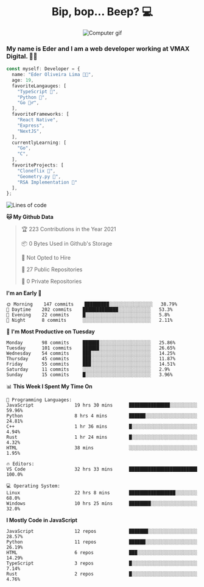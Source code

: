<h1 align="center">Bip, bop... Beep? 💻</h1>

<div align="center">
  <img src="https://media2.giphy.com/media/11jQqqyF4S5MWY/giphy.gif" alt="Computer gif" />
</div>

### My name is Eder and I am a web developer working at **VMAX Digital**. 👋😺

```TypeScript
const myself: Developer = {
  name: "Eder Oliveira Lima 👨‍💻",
  age: 19,
  favoriteLangauges: [
    "TypeScript 📘",
    "Python 🐍",
    "Go 🚶‍♂️",
  ],
  favoriteFrameworks: [
    "React Native",
    "Express",
    "NextJS",
  ],
  currentlyLearning: [
    "Go",
    "C",
  ],
  favoriteProjects: [
    "Cloneflix 🎥",
    "Geometry.py 📐",
    "RSA Implementation 🔐"
  ],
};


```

<!--START_SECTION:waka-->
![Lines of code](https://img.shields.io/badge/From%20Hello%20World%20I%27ve%20Written-223288%20lines%20of%20code-blue)

**🐱 My Github Data** 

> 🏆 223 Contributions in the Year 2021
 > 
> 📦 0 Bytes Used in Github's Storage 
 > 
> 🚫 Not Opted to Hire
 > 
> 📜 27 Public Repositories 
 > 
> 🔑 0 Private Repositories  
 > 
**I'm an Early 🐤** 

```text
🌞 Morning    147 commits    █████████░░░░░░░░░░░░░░░░   38.79% 
🌆 Daytime    202 commits    █████████████░░░░░░░░░░░░   53.3% 
🌃 Evening    22 commits     █░░░░░░░░░░░░░░░░░░░░░░░░   5.8% 
🌙 Night      8 commits      ░░░░░░░░░░░░░░░░░░░░░░░░░   2.11%

```
📅 **I'm Most Productive on Tuesday** 

```text
Monday       98 commits     ██████░░░░░░░░░░░░░░░░░░░   25.86% 
Tuesday      101 commits    ██████░░░░░░░░░░░░░░░░░░░   26.65% 
Wednesday    54 commits     ███░░░░░░░░░░░░░░░░░░░░░░   14.25% 
Thursday     45 commits     ███░░░░░░░░░░░░░░░░░░░░░░   11.87% 
Friday       55 commits     ███░░░░░░░░░░░░░░░░░░░░░░   14.51% 
Saturday     11 commits     ░░░░░░░░░░░░░░░░░░░░░░░░░   2.9% 
Sunday       15 commits     █░░░░░░░░░░░░░░░░░░░░░░░░   3.96%

```


📊 **This Week I Spent My Time On** 

```text
💬 Programming Languages: 
JavaScript               19 hrs 30 mins      ███████████████░░░░░░░░░░   59.96% 
Python                   8 hrs 4 mins        ██████░░░░░░░░░░░░░░░░░░░   24.81% 
C++                      1 hr 36 mins        █░░░░░░░░░░░░░░░░░░░░░░░░   4.94% 
Rust                     1 hr 24 mins        █░░░░░░░░░░░░░░░░░░░░░░░░   4.32% 
HTML                     38 mins             ░░░░░░░░░░░░░░░░░░░░░░░░░   1.95%

🔥 Editors: 
VS Code                  32 hrs 33 mins      █████████████████████████   100.0%

💻 Operating System: 
Linux                    22 hrs 8 mins       █████████████████░░░░░░░░   68.0% 
Windows                  10 hrs 25 mins      ████████░░░░░░░░░░░░░░░░░   32.0%

```

**I Mostly Code in JavaScript** 

```text
JavaScript               12 repos            ███████░░░░░░░░░░░░░░░░░░   28.57% 
Python                   11 repos            ██████░░░░░░░░░░░░░░░░░░░   26.19% 
HTML                     6 repos             ███░░░░░░░░░░░░░░░░░░░░░░   14.29% 
TypeScript               3 repos             █░░░░░░░░░░░░░░░░░░░░░░░░   7.14% 
Rust                     2 repos             █░░░░░░░░░░░░░░░░░░░░░░░░   4.76%

```



<!--END_SECTION:waka-->
